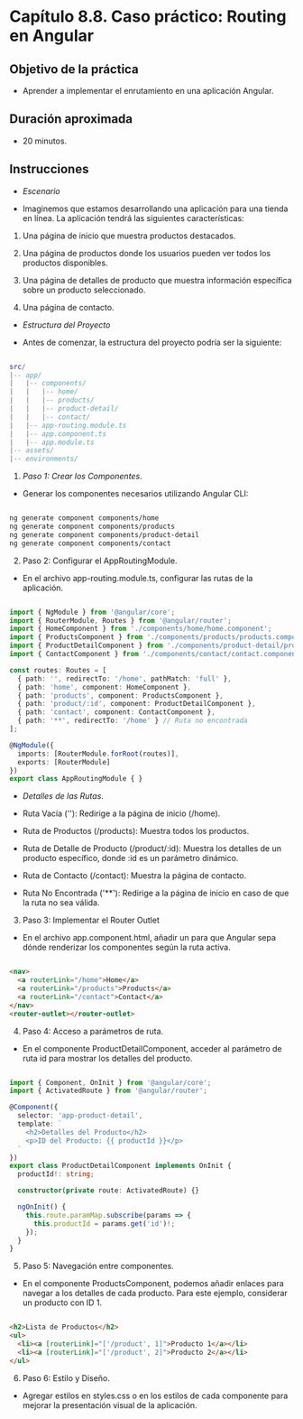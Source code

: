 # Capítulo 8.8. Caso práctico: Routing en Angular
## Objetivo de la práctica

- Aprender a implementar el enrutamiento en una aplicación Angular.
  
## Duración aproximada
- 20 minutos.

## Instrucciones

- *Escenario*

- Imaginemos que estamos desarrollando una aplicación para una tienda en línea. La aplicación tendrá las siguientes características:

1. Una página de inicio que muestra productos destacados.

2. Una página de productos donde los usuarios pueden ver todos los productos disponibles.

3. Una página de detalles de producto que muestra información específica sobre un producto seleccionado.

4. Una página de contacto.

- *Estructura del Proyecto*

- Antes de comenzar, la estructura del proyecto podría ser la siguiente:

```lua

src/
|-- app/
|   |-- components/
|   |   |-- home/
|   |   |-- products/
|   |   |-- product-detail/
|   |   |-- contact/
|   |-- app-routing.module.ts
|   |-- app.component.ts
|   |-- app.module.ts
|-- assets/
|-- environments/

```

1. *Paso 1: Crear los Componentes*.

- Generar los componentes necesarios utilizando Angular CLI:

```bash

ng generate component components/home
ng generate component components/products
ng generate component components/product-detail
ng generate component components/contact
```

2. Paso 2: Configurar el AppRoutingModule.

- En el archivo app-routing.module.ts, configurar las rutas de la aplicación.

```typescript

import { NgModule } from '@angular/core';
import { RouterModule, Routes } from '@angular/router';
import { HomeComponent } from './components/home/home.component';
import { ProductsComponent } from './components/products/products.component';
import { ProductDetailComponent } from './components/product-detail/product-detail.component';
import { ContactComponent } from './components/contact/contact.component';

const routes: Routes = [
  { path: '', redirectTo: '/home', pathMatch: 'full' },
  { path: 'home', component: HomeComponent },
  { path: 'products', component: ProductsComponent },
  { path: 'product/:id', component: ProductDetailComponent },
  { path: 'contact', component: ContactComponent },
  { path: '**', redirectTo: '/home' } // Ruta no encontrada
];

@NgModule({
  imports: [RouterModule.forRoot(routes)],
  exports: [RouterModule]
})
export class AppRoutingModule { }
```

- *Detalles de las Rutas*.

- Ruta Vacía (''): Redirige a la página de inicio (/home).

- Ruta de Productos (/products): Muestra todos los productos.

- Ruta de Detalle de Producto (/product/:id): Muestra los detalles de un producto específico, donde :id es un parámetro dinámico.

- Ruta de Contacto (/contact): Muestra la página de contacto.

- Ruta No Encontrada ('**'): Redirige a la página de inicio en caso de que la ruta no sea válida.

3. Paso 3: Implementar el Router Outlet

- En el archivo app.component.html, añadir un <router-outlet> para que Angular sepa dónde renderizar los componentes según la ruta activa.

```html

<nav>
  <a routerLink="/home">Home</a>
  <a routerLink="/products">Products</a>
  <a routerLink="/contact">Contact</a>
</nav>
<router-outlet></router-outlet>
```

4. Paso 4: Acceso a parámetros de ruta.

- En el componente ProductDetailComponent, acceder al parámetro de ruta id para mostrar los detalles del producto.

```typescript

import { Component, OnInit } from '@angular/core';
import { ActivatedRoute } from '@angular/router';

@Component({
  selector: 'app-product-detail',
  template: `
    <h2>Detalles del Producto</h2>
    <p>ID del Producto: {{ productId }}</p>
  `
})
export class ProductDetailComponent implements OnInit {
  productId!: string;

  constructor(private route: ActivatedRoute) {}

  ngOnInit() {
    this.route.paramMap.subscribe(params => {
      this.productId = params.get('id')!;
    });
  }
}
```

5. Paso 5: Navegación entre componentes.

- En el componente ProductsComponent, podemos añadir enlaces para navegar a los detalles de cada producto. Para este ejemplo, considerar un producto con ID 1.

```html

<h2>Lista de Productos</h2>
<ul>
  <li><a [routerLink]="['/product', 1]">Producto 1</a></li>
  <li><a [routerLink]="['/product', 2]">Producto 2</a></li>
</ul>
```

6. Paso 6: Estilo y Diseño.

- Agregar estilos en styles.css o en los estilos de cada componente para mejorar la presentación visual de la aplicación.

